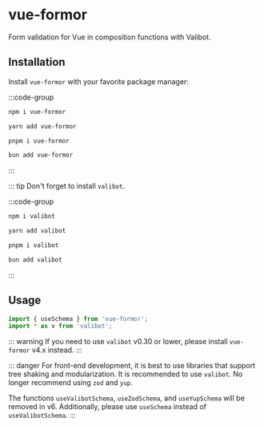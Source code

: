 # <div class="flex items-center">vue-formor[<div class="i-tabler-brand-github ms-2"></div>](https://github.com/Vanilla-IceCream/vue-formor)</div>

Form validation for Vue in composition functions with Valibot.

## Installation

Install `vue-formor` with your favorite package manager:

:::code-group

```sh [npm]
npm i vue-formor
```

```sh [Yarn]
yarn add vue-formor
```

```sh [pnpm]
pnpm i vue-formor
```

```sh [Bun]
bun add vue-formor
```

:::

::: tip
Don't forget to install `valibot`.

:::code-group

```sh [npm]
npm i valibot
```

```sh [Yarn]
yarn add valibot
```

```sh [pnpm]
pnpm i valibot
```

```sh [Bun]
bun add valibot
```

:::

<!-- ::: -->

## Usage

```ts
import { useSchema } from 'vue-formor';
import * as v from 'valibot';
```

::: warning
If you need to use `valibot` v0.30 or lower, please install `vue-formor` v4.x instead.
:::

::: danger
For front-end development, it is best to use libraries that support tree shaking and modularization.
It is recommended to use `valibot`. No longer recommend using `zod` and `yup`.

The functions `useValibotSchema`, `useZodSchema`, and `useYupSchema` will be removed in v6.
Additionally, please use `useSchema` instead of `useValibotSchema`.
:::
